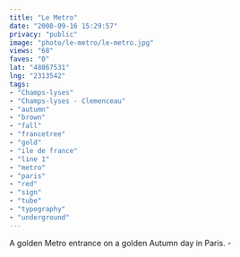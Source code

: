 ```yaml
---
title: "Le Metro"
date: "2008-09-16 15:29:57"
privacy: "public"
image: "photo/le-metro/le-metro.jpg"
views: "68"
faves: "0"
lat: "48867531"
lng: "2313542"
tags:
- "Champs-lyses"
- "Champs-lyses - Clemenceau"
- "autumn"
- "brown"
- "fall"
- "francetree"
- "gold"
- "ile de france"
- "line 1"
- "metro"
- "paris"
- "red"
- "sign"
- "tube"
- "typography"
- "underground"
---
```

A golden Metro entrance on a golden Autumn day in Paris. - <a href="/photos/2008/09/16/le-metro"></a>
